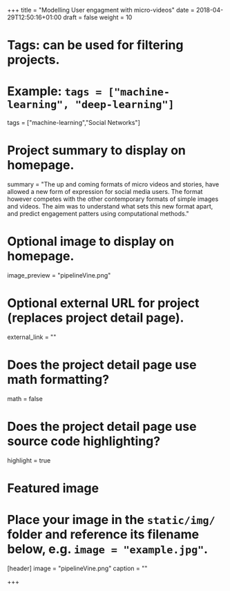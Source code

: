 +++
title = "Modelling User engagment with micro-videos"
date = 2018-04-29T12:50:16+01:00
draft = false
weight = 10
# Tags: can be used for filtering projects.
# Example: `tags = ["machine-learning", "deep-learning"]`
tags = ["machine-learning","Social Networks"]

# Project summary to display on homepage.
summary = "The up and coming formats of micro videos and stories, have allowed a new form of expression for social media users. The format however competes with the other contemporary formats of simple images and videos. The aim was to understand what sets this new format apart, and predict engagement patters using computational methods."

# Optional image to display on homepage.
image_preview = "pipelineVine.png"

# Optional external URL for project (replaces project detail page).
external_link = ""

# Does the project detail page use math formatting?
math = false

# Does the project detail page use source code highlighting?
highlight = true

# Featured image
# Place your image in the `static/img/` folder and reference its filename below, e.g. `image = "example.jpg"`.
[header]
image = "pipelineVine.png"
caption = ""

+++
